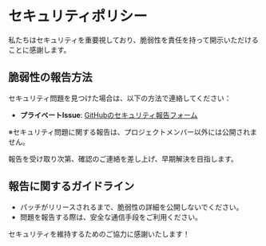 # セキュリティポリシー

私たちはセキュリティを重要視しており、脆弱性を責任を持って開示いただけることに感謝します。

## 脆弱性の報告方法

セキュリティ問題を見つけた場合は、以下の方法で連絡してください：
- **プライベートIssue**: [GitHubのセキュリティ報告フォーム](https://github.com/OWNER/REPO/security/advisories)

※セキュリティ問題に関する報告は、プロジェクトメンバー以外には公開されません。  

報告を受け取り次第、確認のご連絡を差し上げ、早期解決を目指します。

## 報告に関するガイドライン

- パッチがリリースされるまで、脆弱性の詳細を公開しないでください。  
- 問題を報告する際は、安全な通信手段をご利用ください。

セキュリティを維持するためのご協力に感謝いたします！
